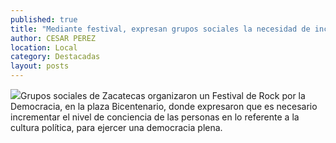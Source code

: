 ```yaml
---
published: true
title: "Mediante festival, expresan grupos sociales la necesidad de incrementar cultura política"
author: CESAR PEREZ
location: Local
category: Destacadas
layout: posts
---
```


![](http://i.imgur.com/EWteMoWm.jpg)Grupos sociales de Zacatecas organizaron un Festival de Rock por la Democracia, en la plaza Bicentenario, donde expresaron que es necesario incrementar el nivel de conciencia de las personas en lo referente a la cultura política, para ejercer una democracia plena.
